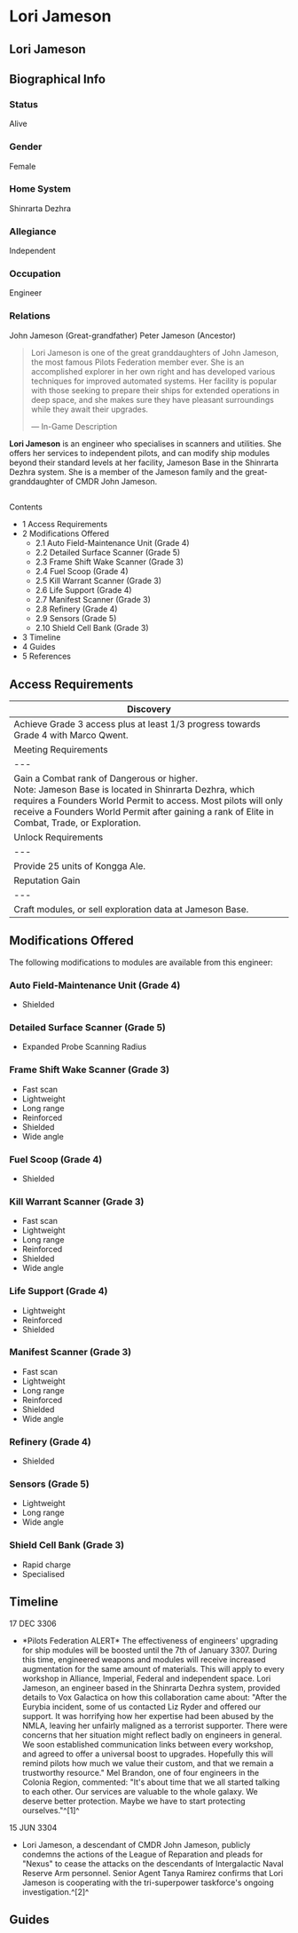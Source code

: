 # Lori Jameson
## Lori Jameson

		

## Biographical Info

### Status

Alive

### Gender

Female

### Home System

Shinrarta Dezhra

### Allegiance

Independent

### Occupation

Engineer

### Relations

John Jameson (Great-grandfather)
Peter Jameson (Ancestor)

> 
> 
> Lori Jameson is one of the great granddaughters of John Jameson, the most famous Pilots Federation member ever. She is an accomplished explorer in her own right and has developed various techniques for improved automated systems. Her facility is popular with those seeking to prepare their ships for extended operations in deep space, and she makes sure they have pleasant surroundings while they await their upgrades.
> 
> 
> — In-Game Description
> 

**Lori Jameson** is an engineer who specialises in scanners and utilities. She offers her services to independent pilots, and can modify ship modules beyond their standard levels at her facility, Jameson Base in the Shinrarta Dezhra system. She is a member of the Jameson family and the great-granddaughter of CMDR John Jameson.

## 

Contents

- 1 Access Requirements
- 2 Modifications Offered
    - 2.1 Auto Field-Maintenance Unit (Grade 4)
    - 2.2 Detailed Surface Scanner (Grade 5)
    - 2.3 Frame Shift Wake Scanner (Grade 3)
    - 2.4 Fuel Scoop (Grade 4)
    - 2.5 Kill Warrant Scanner (Grade 3)
    - 2.6 Life Support (Grade 4)
    - 2.7 Manifest Scanner (Grade 3)
    - 2.8 Refinery (Grade 4)
    - 2.9 Sensors (Grade 5)
    - 2.10 Shield Cell Bank (Grade 3)
- 3 Timeline
- 4 Guides
- 5 References

## Access Requirements

| Discovery |
| --- |
| Achieve Grade 3 access plus at least 1/3 progress towards Grade 4 with Marco Qwent. |
| Meeting Requirements |
| --- |
| Gain a Combat rank of Dangerous or higher.<br>Note: Jameson Base is located in Shinrarta Dezhra, which requires a Founders World Permit to access. Most pilots will only receive a Founders World Permit after gaining a rank of Elite in Combat, Trade, or Exploration. |
| Unlock Requirements |
| --- |
| Provide 25 units of Kongga Ale. |
| Reputation Gain |
| --- |
| Craft modules, or sell exploration data at Jameson Base. |

## Modifications Offered

The following modifications to modules are available from this engineer:

### Auto Field-Maintenance Unit (Grade 4)

- Shielded

### Detailed Surface Scanner (Grade 5)

- Expanded Probe Scanning Radius

### Frame Shift Wake Scanner (Grade 3)

- Fast scan
- Lightweight
- Long range
- Reinforced
- Shielded
- Wide angle

### Fuel Scoop (Grade 4)

- Shielded

### Kill Warrant Scanner (Grade 3)

- Fast scan
- Lightweight
- Long range
- Reinforced
- Shielded
- Wide angle

### Life Support (Grade 4)

- Lightweight
- Reinforced
- Shielded

### Manifest Scanner (Grade 3)

- Fast scan
- Lightweight
- Long range
- Reinforced
- Shielded
- Wide angle

### Refinery (Grade 4)

- Shielded

### Sensors (Grade 5)

- Lightweight
- Long range
- Wide angle

### Shield Cell Bank (Grade 3)

- Rapid charge
- Specialised

## Timeline

17 DEC 3306

- \*Pilots Federation ALERT\*
The effectiveness of engineers' upgrading for ship modules will be boosted until the 7th of January 3307. During this time, engineered weapons and modules will receive increased augmentation for the same amount of materials. This will apply to every workshop in Alliance, Imperial, Federal and independent space. Lori Jameson, an engineer based in the Shinrarta Dezhra system, provided details to Vox Galactica on how this collaboration came about: "After the Eurybia incident, some of us contacted Liz Ryder and offered our support. It was horrifying how her expertise had been abused by the NMLA, leaving her unfairly maligned as a terrorist supporter. There were concerns that her situation might reflect badly on engineers in general. We soon established communication links between every workshop, and agreed to offer a universal boost to upgrades. Hopefully this will remind pilots how much we value their custom, and that we remain a trustworthy resource." Mel Brandon, one of four engineers in the Colonia Region, commented: "It's about time that we all started talking to each other. Our services are valuable to the whole galaxy. We deserve better protection. Maybe we have to start protecting ourselves."^[1]^

15 JUN 3304

- Lori Jameson, a descendant of CMDR John Jameson, publicly condemns the actions of the League of Reparation and pleads for "Nexus" to cease the attacks on the descendants of Intergalactic Naval Reserve Arm personnel. Senior Agent Tanya Ramirez confirms that Lori Jameson is cooperating with the tri-superpower taskforce's ongoing investigation.^[2]^

## Guides